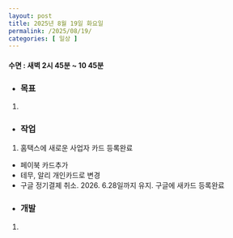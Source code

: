 ```yaml
---
layout: post
title: 2025년 8월 19일 화요일
permalink: /2025/08/19/
categories: [ 일상 ]
---
```

#### 수면 : 새벽 2시 45분 ~ 10 45분
* ### 목표
1. 

* ### 작업
1. 홈택스에 새로운 사업자 카드 등록완료 
- 페이북 카드추가
- 테무, 알리 개인카드로 변경
- 구글 정기결졔 취소. 2026. 6.28일까지 유지. 구글에 새카드 등록완료

* ### 개발
1. 
